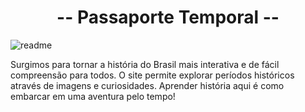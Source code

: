 <h1 align="center"> -- Passaporte Temporal -- </h1>

![readme](https://github.com/user-attachments/assets/81c36c26-6cda-49a3-afa2-bf86b8aefa90)    
<p aling= "center"> Surgimos para tornar a história do Brasil mais interativa e de fácil compreensão para todos. O site permite explorar períodos históricos 
através de imagens e curiosidades. Aprender história aqui é como embarcar em uma aventura pelo tempo!<p>


